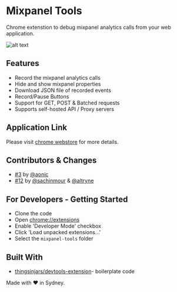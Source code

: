 # Mixpanel Tools

Chrome extenstion to debug mixpanel analytics calls from your web application.


![alt text](https://raw.githubusercontent.com/nithincvpoyyil/mixpanel-tools/master/assets/images/banner.png)


## Features

* Record the mixpanel analytics calls
* Hide and show mixpanel properties
* Download JSON file of recorded events
* Record/Pause Buttons
* Support for GET, POST & Batched requests
* Supports self-hosted API / Proxy servers



## Application Link

Please visit [chrome webstore](https://chrome.google.com/webstore/detail/mixpanel-tools/eifepbfdgonblafppielmnnihcopdlpo) for more details.

## Contributors & Changes  

* [#3](https://github.com/nithincvpoyyil/mixpanel-tools/pull/3) by [@aonic](https://github.com/aonic)
* [#12](https://github.com/nithincvpoyyil/mixpanel-tools/pull/12) by [@sachinmour](https://github.com/sachinmour) & [@altryne](https://github.com/altryne)


## For Developers  - Getting Started

 * Clone the code
 * Open [chrome://extensions](chrome://extensions)
 * Enable 'Developer Mode' checkbox
 * Click 'Load unpacked extensions...'
 * Select the `mixpanel-tools` folder


## Built With

* [thingsinjars/devtools-extension](https://github.com/thingsinjars/devtools-extension)- boilerplate code

Made with ❤️ in Sydney.
